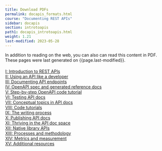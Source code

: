 ```yaml
---
title: Download PDFs
permalink: docapis_formats.html
course: "Documenting REST APIs"
sidebar: docapis
section: introtoapis
path1: docapis_introtoapis.html
weight: 1.21
last-modified: 2023-05-28
---
```



In addition to reading on the web, you can also can read this content in PDF. These pages were last generated on {{page.last-modified}}.

<ul class="pdfList">
<li><a class="noCrossRef" href="https://s3.us-west-1.wasabisys.com/learnapidoc-outputs/docapis_one.pdf"><i class="fa fa-file-pdf-o"></i>I: Introduction to REST APIs</a></li>

<li><a class="noCrossRef" href="https://s3.us-west-1.wasabisys.com/learnapidoc-outputs/docapis_two.pdf"><i class="fa fa-file-pdf-o"></i>II: Using an API like a developer</a></li>

<li><a class="noCrossRef" href="https://s3.us-west-1.wasabisys.com/learnapidoc-outputs/docapis_three.pdf"><i class="fa fa-file-pdf-o"></i>III: Documenting API endpoints</a></li>

<li><a class="noCrossRef" href="https://s3.us-west-1.wasabisys.com/learnapidoc-outputs/docapis_four.pdf"><i class="fa fa-file-pdf-o"></i>IV: OpenAPI spec and generated reference docs</a></li>

<li><a class="noCrossRef" href="https://s3.us-west-1.wasabisys.com/learnapidoc-outputs/docapis_five.pdf"><i class="fa fa-file-pdf-o"></i>V: Step-by-step OpenAPI code tutorial</a></li>

<li><a class="noCrossRef" href="https://s3.us-west-1.wasabisys.com/learnapidoc-outputs/docapis_six.pdf"><i class="fa fa-file-pdf-o"></i>VI: Testing API docs</a></li>

<li><a class="noCrossRef" href="https://s3.us-west-1.wasabisys.com/learnapidoc-outputs/docapis_seven.pdf"><i class="fa fa-file-pdf-o"></i>VII: Conceptual topics in API docs</a></li>

<li><a class="noCrossRef" href="https://s3.us-west-1.wasabisys.com/learnapidoc-outputs/docapis_eight.pdf"><i class="fa fa-file-pdf-o"></i>VIII: Code tutorials</a></li>

<li><a class="noCrossRef" href="https://s3.us-west-1.wasabisys.com/learnapidoc-outputs/docapis_nine.pdf"><i class="fa fa-file-pdf-o"></i>IX: The writing process</a></li>

<li><a class="noCrossRef" href="https://s3.us-west-1.wasabisys.com/learnapidoc-outputs/docapis_ten.pdf"><i class="fa fa-file-pdf-o"></i>X: Publishing API docs</a></li>

<li><a class="noCrossRef" href="https://s3.us-west-1.wasabisys.com/learnapidoc-outputs/docapis_eleven.pdf"><i class="fa fa-file-pdf-o"></i>XI: Thriving in the API doc space</a></li>

<li><a class="noCrossRef" href="https://s3.us-west-1.wasabisys.com/learnapidoc-outputs/docapis_twelve.pdf"><i class="fa fa-file-pdf-o"></i>XII: Native library APIs</a></li>

<li><a class="noCrossRef" href="https://s3.us-west-1.wasabisys.com/learnapidoc-outputs/docapis_thirteen.pdf"><i class="fa fa-file-pdf-o"></i>XIII: Processes and methodology</a></li>

<li><a class="noCrossRef" href="https://s3.us-west-1.wasabisys.com/learnapidoc-outputs/docapis_fourteen.pdf"><i class="fa fa-file-pdf-o"></i>XIV: Metrics and measurement</a></li>

<li><a class="noCrossRef" href="https://s3.us-west-1.wasabisys.com/learnapidoc-outputs/docapis_fifteen.pdf"><i class="fa fa-file-pdf-o"></i>XV: Additional resources</a></li>

</ul>


<style>
ul.pdfList li {
list-style-type: none;
margin-left: -35px;
}

ul.pdfList {
margin-bottom: 30px;
margin-top: 20px;
}


i.fa {margin-right: 12px;}

</style>